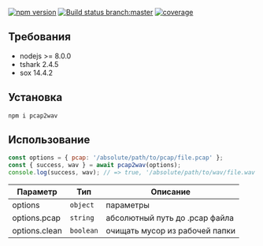  [![npm version](https://badge.fury.io/js/pcap2wav.svg)](https://www.npmjs.com/package/pcap2wav) [![Build status branch:master](https://travis-ci.org/Bobrovskih/pcap2wav.svg?branch=master)](https://travis-ci.org/Bobrovskih/pcap2wav)
 [![coverage](https://codecov.io/gh/Bobrovskih/pcap2wav/branch/master/graph/badge.svg)](https://codecov.io/gh/Bobrovskih/pcap2wav)

## Требования
 - nodejs >= 8.0.0 
 - tshark 2.4.5
 - sox 14.4.2

## Установка
`npm i pcap2wav`

## Использование
```javascript
const options = { pcap: '/absolute/path/to/pcap/file.pcap' };
const { success, wav } = await pcap2wav(options);
console.log(success, wav); // => true, '/absolute/path/to/wav/file.wav'
```

| Параметр  | Тип  | Описание |
| --------- | ---- | -------- |
| options | <code>object</code> | параметры |
| options.pcap | <code>string</code> | абсолютный путь до .pcap файла |
| options.clean| <code>boolean</code> | очищать мусор из рабочей папки |
